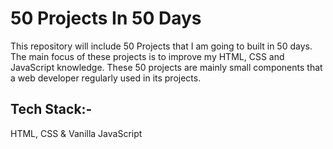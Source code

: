 
# 50 Projects In 50 Days

This repository will include 50 Projects that I am going to built in 50 days. The main focus of these projects is to improve my HTML, CSS and JavaScript knowledge. These 50 projects are mainly small components that a web developer regularly used in its projects. 


## Tech Stack:-

HTML, CSS & Vanilla JavaScript



  

 

  